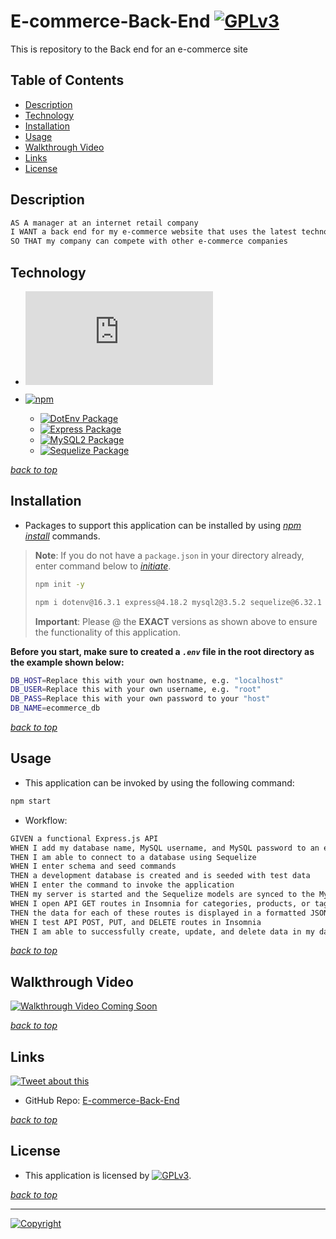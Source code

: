 # E-commerce-Back-End [![GPLv3](https://img.shields.io/static/v1.svg?label=📃%20License&message=MIT&color=important)](./LICENSE)

This is repository to the Back end for an e-commerce site

## Table of Contents

* [Description](#description)
* [Technology](#technology)
* [Installation](#installation)
* [Usage](#usage)
* [Walkthrough Video](#walkthrough-video)
* [Links](#links)
* [License](#license)

## Description

```md
AS A manager at an internet retail company
I WANT a back end for my e-commerce website that uses the latest technologies
SO THAT my company can compete with other e-commerce companies
```

## Technology

* [![Node.js](https://img.shields.io/badge/Node.js®-v20.4.0-blue?logo=node.js)](https://nodejs.org/en)

* [![npm](https://img.shields.io/badge/npm-v9.8.0-blue?logo=npm)](https://docs.npmjs.com/cli/v9/)
  * [![DotEnv Package](https://img.shields.io/badge/DotEnv-16.3.1-green?logo=dotenv)](https://www.npmjs.com/package/dotenv)
  * [![Express Package](https://img.shields.io/badge/Express-4.18.2-green?logo=express)](https://www.npmjs.com/package/express)
  * [![MySQL2 Package](https://img.shields.io/badge/MySQL2-3.5.2-green?logo=mysql)](https://www.npmjs.com/package/https://www.npmjs.com/package/mysql2)
  * [![Sequelize Package](https://img.shields.io/badge/sequelize-6.32.1-green?logo=sequelize)](https://www.npmjs.com/package/https://www.npmjs.com/package/sequelize)

[*back to top*](#table-of-contents)

## Installation

* Packages to support this application can be installed by using [*npm install*](https://docs.npmjs.com/cli/v9/commands/npm-install) commands.

> **Note**: If you do not have a `package.json` in your directory already, enter command below to [*initiate*](https://docs.npmjs.com/cli/v9/commands/npm-init).
>
>```bash
>npm init -y
>```
>
>```bash
>npm i dotenv@16.3.1 express@4.18.2 mysql2@3.5.2 sequelize@6.32.1
>```
>
> **Important**: Please @ the **EXACT** versions as shown above to ensure the functionality of this application.

**Before you start, make sure to created a *`.env`* file in the root directory as the example shown below:**

```bash
DB_HOST=Replace this with your own hostname, e.g. "localhost"
DB_USER=Replace this with your own username, e.g. "root"
DB_PASS=Replace this with your own password to your "host"
DB_NAME=ecommerce_db
```

[*back to top*](#table-of-contents)

## Usage

* This application can be invoked by using the following command:

```bash
npm start
```

* Workflow:

```md
GIVEN a functional Express.js API
WHEN I add my database name, MySQL username, and MySQL password to an environment variable file
THEN I am able to connect to a database using Sequelize
WHEN I enter schema and seed commands
THEN a development database is created and is seeded with test data
WHEN I enter the command to invoke the application
THEN my server is started and the Sequelize models are synced to the MySQL database
WHEN I open API GET routes in Insomnia for categories, products, or tags
THEN the data for each of these routes is displayed in a formatted JSON
WHEN I test API POST, PUT, and DELETE routes in Insomnia
THEN I am able to successfully create, update, and delete data in my database
```

[*back to top*](#table-of-contents)

## Walkthrough Video

[![Walkthrough Video Coming Soon](./img/Employee%20Tracker.gif)](https://drive.google.com/file/d/1_zVCtHVpiJ8ZTMMw7eN3g57NYMmSHCzc/view)

[*back to top*](#table-of-contents)

## Links

[![Tweet about this](https://img.shields.io/static/v1.svg?label=Tweet%20about%20this&message=🎵&color=blue&logo=twitter&style=social)](https://rb.gy/ijddk)

* GitHub Repo: [E-commerce-Back-End](https://github.com/Ronin1702/E-commerce-Back-End)

[*back to top*](#table-of-contents)

## License

* This application is licensed by [![GPLv3](https://img.shields.io/static/v1.svg?label=📃%20License&message=MIT&color=important)](./LICENSE).

[*back to top*](#table-of-contents)

---
[![Copyright](https://img.shields.io/static/v1.svg?label=E-commerce%20Back%20End%20©️%20&message=%202023%20Kai%20Chen&labelColor=informational&color=033450)](https:kaichen.biz)
